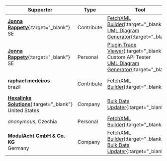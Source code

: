 Supporter|Type|Tool|Why/How|Users|When
---|---|---|---|---|---
[**Jonna Rappety**](https://rappen.net){:target="_blank"}<br/>SE|Contribute|[FetchXML Builder](https://fetchxmlbuilder.com){:target="_blank"}<br/>[UML Diagram Generator](https://jonasr.app/uml){:target="_blank"}|||April 2025
[**Jonna Rappety**](https://rappen.net){:target="_blank"}<br/>SE|Personal|[Plugin Trace Viewer](https://jonasr.app/ptv){:target="_blank"}<br/>Custom API Tester<br/>[UML Diagram Generator](https://jonasr.app/uml){:target="_blank"}|||April 2025
**raphael medeiros**<br/>brazil|Contribute|[FetchXML Builder](https://fetchxmlbuilder.com){:target="_blank"}|Report Bugs<br/>Helping|Developer<br/>Customizer|April 2025
[**Hexalinks Solutions**](https://www.hexalinks.com/){:target="_blank"}<br/>United States|Company|[Bulk Data Updater](https://jonasr.app/bdu){:target="_blank"}|OOB can't|Administrator|January 2025
_anonymous_, Czechia|Personal|[FetchXML Builder](https://fetchxmlbuilder.com){:target="_blank"}||Developer|November 2024
**ModulAcht GmbH & Co. KG**<br/>Germany|Company|[FetchXML Builder](https://fetchxmlbuilder.com){:target="_blank"}<br/>[Bulk Data Updater](https://jonasr.app/bdu){:target="_blank"}||Developer<br/>Administrator|November 2024

